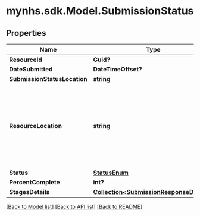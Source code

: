 # mynhs.sdk.Model.SubmissionStatus
## Properties

Name | Type | Description | Notes
------------ | ------------- | ------------- | -------------
**ResourceId** | **Guid?** |  | [optional] 
**DateSubmitted** | **DateTimeOffset?** |  | [optional] 
**SubmissionStatusLocation** | **string** |  | [optional] 
**ResourceLocation** | **string** | The location that the created resource will be avaliable at. Same as response header Location | [optional] 
**Status** | [**StatusEnum**](StatusEnum.md) |  | [optional] 
**PercentComplete** | **int?** |  | [optional] 
**StagesDetails** | [**Collection&lt;SubmissionResponseDetails&gt;**](SubmissionResponseDetails.md) |  | [optional] 

[[Back to Model list]](../README.md#documentation-for-models) [[Back to API list]](../README.md#documentation-for-api-endpoints) [[Back to README]](../README.md)

